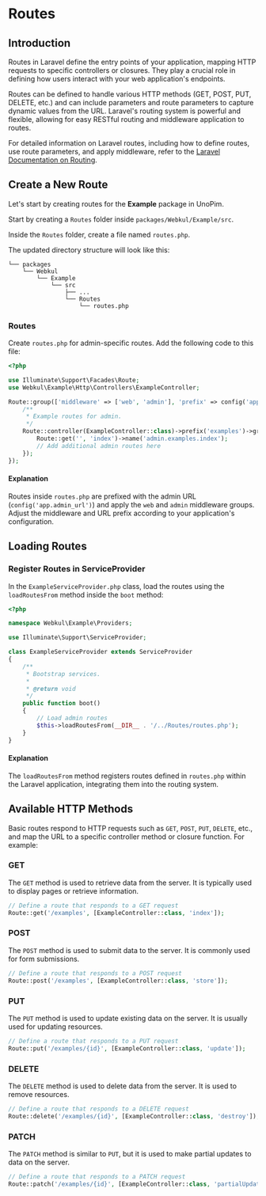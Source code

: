 # Routes



## Introduction

Routes in Laravel define the entry points of your application, mapping HTTP requests to specific controllers or closures. They play a crucial role in defining how users interact with your web application's endpoints.

Routes can be defined to handle various HTTP methods (GET, POST, PUT, DELETE, etc.) and can include parameters and route parameters to capture dynamic values from the URL. Laravel's routing system is powerful and flexible, allowing for easy RESTful routing and middleware application to routes.

For detailed information on Laravel routes, including how to define routes, use route parameters, and apply middleware, refer to the [Laravel Documentation on Routing](https://laravel.com/docs/10.x/routing).

## Create a New Route

Let's start by creating routes for the **Example** package in UnoPim.

Start by creating a `Routes` folder inside `packages/Webkul/Example/src`.

Inside the `Routes` folder, create a file named `routes.php`. 

The updated directory structure will look like this:

```
└── packages
    └── Webkul
        └── Example
            └── src
                ├── ...
                └── Routes
                    └── routes.php
```

### Routes

Create `routes.php` for admin-specific routes. Add the following code to this file:

```php
<?php

use Illuminate\Support\Facades\Route;
use Webkul\Example\Http\Controllers\ExampleController;

Route::group(['middleware' => ['web', 'admin'], 'prefix' => config('app.admin_url')], function () {
    /**
     * Example routes for admin.
     */
    Route::controller(ExampleController::class)->prefix('examples')->group(function () {
        Route::get('', 'index')->name('admin.examples.index');
        // Add additional admin routes here
    });
});
```

#### Explanation

Routes inside `routes.php` are prefixed with the admin URL (`config('app.admin_url')`) and apply the `web` and `admin` middleware groups. Adjust the middleware and URL prefix according to your application's configuration.

## Loading Routes

### Register Routes in ServiceProvider

In the `ExampleServiceProvider.php` class, load the routes using the `loadRoutesFrom` method inside the `boot` method:

```php
<?php

namespace Webkul\Example\Providers;

use Illuminate\Support\ServiceProvider;

class ExampleServiceProvider extends ServiceProvider
{
    /**
     * Bootstrap services.
     *
     * @return void
     */
    public function boot()
    {
        // Load admin routes
        $this->loadRoutesFrom(__DIR__ . '/../Routes/routes.php');
    }
}
```

#### Explanation 

The `loadRoutesFrom` method registers routes defined in `routes.php` within the Laravel application, integrating them into the routing system.

## Available HTTP Methods

Basic routes respond to HTTP requests such as `GET`, `POST`, `PUT`, `DELETE`, etc., and map the URL to a specific controller method or closure function. For example:

### GET

The `GET` method is used to retrieve data from the server. It is typically used to display pages or retrieve information.

```php
// Define a route that responds to a GET request
Route::get('/examples', [ExampleController::class, 'index']);
```

### POST

The `POST` method is used to submit data to the server. It is commonly used for form submissions.

```php
// Define a route that responds to a POST request
Route::post('/examples', [ExampleController::class, 'store']);
```

### PUT

The `PUT` method is used to update existing data on the server. It is usually used for updating resources.

```php
// Define a route that responds to a PUT request
Route::put('/examples/{id}', [ExampleController::class, 'update']);
```

### DELETE

The `DELETE` method is used to delete data from the server. It is used to remove resources.

```php
// Define a route that responds to a DELETE request
Route::delete('/examples/{id}', [ExampleController::class, 'destroy']);
```

### PATCH

The `PATCH` method is similar to `PUT`, but it is used to make partial updates to data on the server.

```php
// Define a route that responds to a PATCH request
Route::patch('/examples/{id}', [ExampleController::class, 'partialUpdate']);
```
